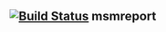 [![Build Status](https://travis-ci.org/cxhernandez/msmreport.svg?branch=master)](https://travis-ci.org/cxhernandez/msmreport)
msmreport
---
